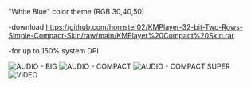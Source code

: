"White Blue" color theme (RGB 30,40,50)

-download https://github.com/hornster02/KMPlayer-32-bit-Two-Rows-Simple-Compact-Skin/raw/main/KMPlayer%20Compact%20Skin.rar

-for up to 150% system DPI

![AUDIO - BIG](https://user-images.githubusercontent.com/127822397/224918847-f60a3dac-ed4f-4715-912c-fa519ba50cb7.jpg)
![AUDIO - COMPACT](https://user-images.githubusercontent.com/127822397/224918851-57f5a718-5abf-43d2-80f2-7d0c43f4bf6e.jpg)
![AUDIO - COMPACT SUPER](https://user-images.githubusercontent.com/127822397/224918854-a33c7863-420a-4eb7-85a4-4effad42898b.jpg)
![VIDEO](https://user-images.githubusercontent.com/127822397/224918856-e25fe3c1-e517-4a82-b064-7193d9d706a8.jpg)
